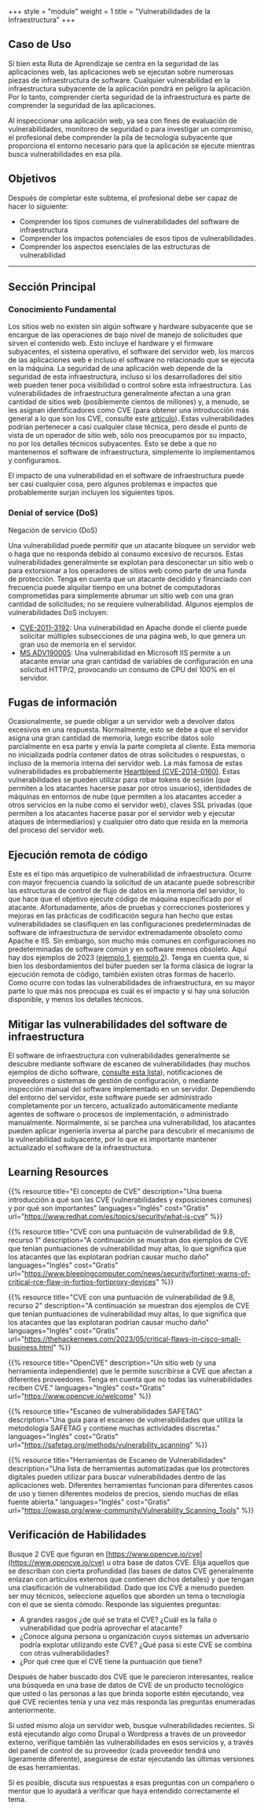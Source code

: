 +++
style = "module"
weight = 1
title = "Vulnerabilidades de la Infraestructura"
+++

## Caso de Uso

Si bien esta Ruta de Aprendizaje se centra en la seguridad de las aplicaciones web, las aplicaciones web se ejecutan sobre numerosas piezas de infraestructura de software. Cualquier vulnerabilidad en la infraestructura subyacente de la aplicación pondrá en peligro la aplicación. Por lo tanto, comprender cierta seguridad de la infraestructura es parte de comprender la seguridad de las aplicaciones.

Al inspeccionar una aplicación web, ya sea con fines de evaluación de vulnerabilidades, monitoreo de seguridad o para investigar un compromiso, el profesional debe comprender la pila de tecnología subyacente que proporciona el entorno necesario para que la aplicación se ejecute mientras busca vulnerabilidades en esa pila.

## Objetivos

Después de completar este subtema, el profesional debe ser capaz de hacer lo siguiente:

- Comprender los tipos comunes de vulnerabilidades del software de infraestructura
- Comprender los impactos potenciales de esos tipos de vulnerabilidades.
- Comprender los aspectos esenciales de las estructuras de vulnerabilidad

---
## Sección Principal
### Conocimiento Fundamental

Los sitios web no existen sin algún software y hardware subyacente que se encargue de las operaciones de bajo nivel de manejo de solicitudes que sirven el contenido web. Esto incluye el hardware y el firmware subyacentes, el sistema operativo, el software del servidor web, los marcos de las aplicaciones web e incluso el software no relacionado que se ejecuta en la máquina. La seguridad de una aplicación web depende de la seguridad de esta infraestructura, incluso si los desarrolladores del sitio web pueden tener poca visibilidad o control sobre esta infraestructura. Las vulnerabilidades de infraestructura generalmente afectan a una gran cantidad de sitios web (posiblemente cientos de millones) y, a menudo, se les asignan identificadores como CVE (para obtener una introducción más general a lo que son los CVE, consulte este [artículo](https://www.redhat.com/es/topics/security/what-is-cve)). Estas vulnerabilidades podrían pertenecer a casi cualquier clase técnica, pero desde el punto de vista de un operador de sitio web, sólo nos preocupamos por su impacto, no por los detalles técnicos subyacentes. Esto se debe a que no mantenemos el software de infraestructura, simplemente lo implementamos y configuramos.

El impacto de una vulnerabilidad en el software de infraestructura puede ser casi cualquier cosa, pero algunos problemas e impactos que probablemente surjan incluyen los siguientes tipos.

### Denial of service (DoS)

Negación de servicio (DoS)

Una vulnerabilidad puede permitir que un atacante bloquee un servidor web o haga que no responda debido al consumo excesivo de recursos. Estas vulnerabilidades generalmente se explotan para desconectar un sitio web o para extorsionar a los operadores de sitios web como parte de una funda de protección. Tenga en cuenta que un atacante decidido y financiado con frecuencia puede alquilar tiempo en una botnet de computadoras comprometidas para simplemente abrumar un sitio web con una gran cantidad de solicitudes; no se requiere vulnerabilidad. Algunos ejemplos de vulnerabilidades DoS incluyen:

- [CVE-2011-3192](https://nvd.nist.gov/vuln/detail/CVE-2011-3192): Una vulnerabilidad en Apache donde el cliente puede solicitar múltiples subsecciones de una página web, lo que genera un gran uso de memoria en el servidor.
- [MS ADV190005](https://msrc.microsoft.com/update-guide/vulnerability/ADV190005): Una vulnerabilidad en Microsoft IIS permite a un atacante enviar una gran cantidad de variables de configuración en una solicitud HTTP/2, provocando un consumo de CPU del 100% en el servidor.

## Fugas de información

Ocasionalmente, se puede obligar a un servidor web a devolver datos excesivos en una respuesta. Normalmente, esto se debe a que el servidor asigna una gran cantidad de memoria, luego escribe datos solo parcialmente en esa parte y envía la parte completa al cliente. Esta memoria no inicializada podría contener datos de otras solicitudes o respuestas, o incluso de la memoria interna del servidor web. La más famosa de estas vulnerabilidades es probablemente [Heartbleed (CVE-2014-0160)](https://en.wikipedia.org/wiki/Heartbleed). Estas vulnerabilidades se pueden utilizar para robar tokens de sesión (que permiten a los atacantes hacerse pasar por otros usuarios), identidades de máquinas en entornos de nube (que permiten a los atacantes acceder a otros servicios en la nube como el servidor web), claves SSL privadas (que permiten a los atacantes hacerse pasar por el servidor web y ejecutar ataques de intermediarios) y cualquier otro dato que resida en la memoria del proceso del servidor web.

## Ejecución remota de código

Este es el tipo más arquetípico de vulnerabilidad de infraestructura. Ocurre con mayor frecuencia cuando la solicitud de un atacante puede sobrescribir las estructuras de control de flujo de datos en la memoria del servidor, lo que hace que el objetivo ejecute código de máquina especificado por el atacante. Afortunadamente, años de pruebas y correcciones posteriores y mejoras en las prácticas de codificación segura han hecho que estas vulnerabilidades se clasifiquen en las configuraciones predeterminadas de software de infraestructura de servidor extremadamente obsoleto como Apache e IIS. Sin embargo, son mucho más comunes en configuraciones no predeterminadas de software común y en software menos obsoleto. Aquí hay dos ejemplos de 2023 ([ejemplo 1](https://www.bleepingcomputer.com/news/security/fortinet-warns-of-critical-rce-flaw-in-fortios-fortiproxy-devices/), [ejemplo 2](https://thehackernews.com/2023/05/critical-flaws-in-cisco-small-business.html)). Tenga en cuenta que, si bien los desbordamientos del búfer pueden ser la forma clásica de lograr la ejecución remota de código, también existen otras formas de hacerlo. Como ocurre con todas las vulnerabilidades de infraestructura, en su mayor parte lo que más nos preocupa es cuál es el impacto y si hay una solución disponible, y menos los detalles técnicos.

## Mitigar las vulnerabilidades del software de infraestructura

El software de infraestructura con vulnerabilidades generalmente se descubre mediante software de escaneo de vulnerabilidades (hay muchos ejemplos de dicho software, [consulte esta lista](https://owasp.org/www-community/Vulnerability_Scanning_Tools)), notificaciones de proveedores o sistemas de gestión de configuración, o mediante inspección manual del software implementado en un servidor. Dependiendo del entorno del servidor, este software puede ser administrado completamente por un tercero, actualizado automáticamente mediante agentes de software o procesos de implementación, o administrado manualmente. Normalmente, si se parchea una vulnerabilidad, los atacantes pueden aplicar ingeniería inversa al parche para descubrir el mecanismo de la vulnerabilidad subyacente, por lo que es importante mantener actualizado el software de la infraestructura.

## Learning Resources

{{% resource title="El concepto de CVE" description="Una buena introducción a qué son las CVE (vulnerabilidades y exposiciones comunes) y por qué son importantes" languages="Inglés" cost="Gratis" url="https://www.redhat.com/es/topics/security/what-is-cve" %}}

{{% resource title="CVE con una puntuación de vulnerabilidad de 9.8, recurso 1" description="A continuación se muestran dos ejemplos de CVE que tenían puntuaciones de vulnerabilidad muy altas, lo que significa que los atacantes que las explotaran podrían causar mucho daño" languages="Inglés" cost="Gratis" url="https://www.bleepingcomputer.com/news/security/fortinet-warns-of-critical-rce-flaw-in-fortios-fortiproxy-devices" %}}

{{% resource title="CVE con una puntuación de vulnerabilidad de 9.8, recurso 2" description="A continuación se muestran dos ejemplos de CVE que tenían puntuaciones de vulnerabilidad muy altas, lo que significa que los atacantes que las explotaran podrían causar mucho daño" languages="Inglés" cost="Gratis" url="https://thehackernews.com/2023/05/critical-flaws-in-cisco-small-business.html" %}}

{{% resource title="OpenCVE" description="Un sitio web (y una herramienta independiente) que le permite suscribirse a CVE que afectan a diferentes proveedores. Tenga en cuenta que no todas las vulnerabilidades reciben CVE." languages="Inglés" cost="Gratis" url="https://www.opencve.io/welcome" %}}

{{% resource title="Escaneo de vulnerabilidades SAFETAG" description="Una guía para el escaneo de vulnerabilidades que utiliza la metodología SAFETAG y contiene muchas actividades discretas." languages="Inglés" cost="Gratis" url="https://safetag.org/methods/vulnerability_scanning" %}}

{{% resource title="Herramientas de Escaneo de Vulnerabilidades" description="Una lista de herramientas automatizadas que los protectores digitales pueden utilizar para buscar vulnerabilidades dentro de las aplicaciones web. Diferentes herramientas funcionan para diferentes casos de uso y tienen diferentes modelos de precios, siendo muchas de ellas fuente abierta." languages="Inglés" cost="Gratis" url="https://owasp.org/www-community/Vulnerability_Scanning_Tools" %}}

## Verificación de Habilidades

Busque 2 CVE que figuran en [https://www.opencve.io/cve](https://www.opencve.io/cve) u otra base de datos CVE. Elija aquellos que se describan con cierta profundidad (las bases de datos CVE generalmente enlazan con artículos externos que contienen dichos detalles) y que tengan una clasificación de vulnerabilidad. Dado que los CVE a menudo pueden ser muy técnicos, seleccione aquellos que aborden un tema o tecnología con el que se sienta cómodo. Responde las siguientes preguntas:  

- A grandes rasgos ¿de qué se trata el CVE? ¿Cuál es la falla o vulnerabilidad que podría aprovechar el atacante?
- ¿Conoce alguna persona u organización cuyos sistemas un adversario podría explotar utilizando este CVE? ¿Qué pasa si este CVE se combina con otras vulnerabilidades?
- ¿Por qué cree que el CVE tiene la puntuación que tiene?

Después de haber buscado dos CVE que le parecieron interesantes, realice una búsqueda en una base de datos de CVE de un producto tecnológico que usted o las personas a las que brinda soporte estén ejecutando, vea qué CVE recientes tenía y una vez más responda las preguntas enumeradas anteriormente.

Si usted mismo aloja un servidor web, busque vulnerabilidades recientes. Si está ejecutando algo como Drupal o Wordpress a través de un proveedor externo, verifique también las vulnerabilidades en esos servicios y, a través del panel de control de su proveedor (cada proveedor tendrá uno ligeramente diferente), asegúrese de estar ejecutando las últimas versiones de esas herramientas.

Si es posible, discuta sus respuestas a esas preguntas con un compañero o mentor que lo ayudará a verificar que haya entendido correctamente el tema.
